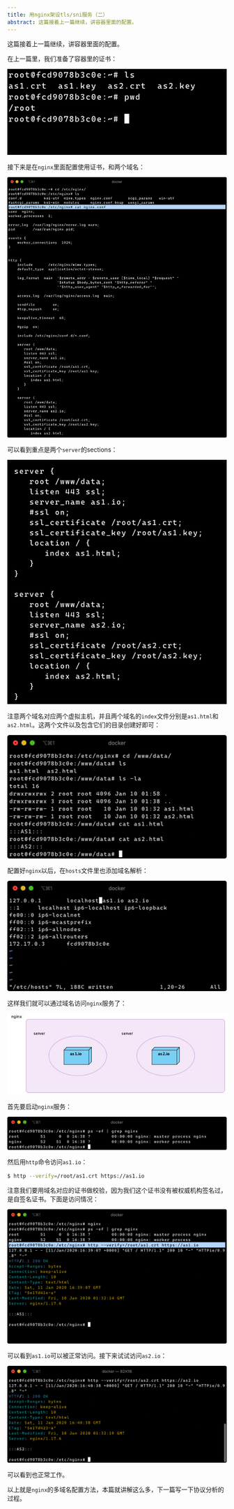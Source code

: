 ```yaml
---
title: 用nginx架设tls/sni服务（二）
abstract: 这篇接着上一篇继续，讲容器里面的配置。
---
```



这篇接着上一篇继续，讲容器里面的配置。

在上一篇里，我们准备了容器里的证书：

![](https://raw.githubusercontent.com/liweinan/blogpic2020_i/master/jan14/B7CFE00B-5C68-4097-AB65-3704005708D8.png)

接下来是在`nginx`里面配置使用证书，和两个域名：

![](https://raw.githubusercontent.com/liweinan/blogpic2020_i/master/jan14/E08C6317-E94B-4F8E-9707-9BE3220F92A9.png)

可以看到重点是两个`server`的sections：

![](https://raw.githubusercontent.com/liweinan/blogpic2020_i/master/jan14/092E0883-0F68-46D3-B253-C732C3037F9D.png)

注意两个域名对应两个虚拟主机，并且两个域名的`index`文件分别是`as1.html`和`as2.html`。这两个文件以及包含它们的目录创建好即可：

![](https://raw.githubusercontent.com/liweinan/blogpic2020_i/master/jan14/9D65A11C-6684-49B0-889B-C36FCF5540AC.png)

配置好`nginx`以后，在`hosts`文件里也添加域名解析：

![](https://raw.githubusercontent.com/liweinan/blogpic2020_i/master/jan14/CC5045BB-4231-4F30-9215-341CD0A2FE6D.png)

这样我们就可以通过域名访问`nginx`服务了：

![](https://raw.githubusercontent.com/liweinan/blogpic2020_i/master/jan14/Untitled.jpg)

首先要启动`nginx`服务：

![](https://raw.githubusercontent.com/liweinan/blogpic2020_i/master/jan14/09E488C1-AC15-4215-8AF3-D85C051C49F6.png)

然后用`http`命令访问`as1.io`：

```bash
$ http --verify=/root/as1.crt https://as1.io
```

注意我们要用域名对应的证书做校验，因为我们这个证书没有被权威机构签名过，是自签名证书。下面是访问情况：

![](https://raw.githubusercontent.com/liweinan/blogpic2020_i/master/jan14/AE3F5AA7-48BA-4809-9CE8-ED0242405D9F.png)

可以看到`as1.io`可以被正常访问。接下来试试访问`as2.io`：

![](https://raw.githubusercontent.com/liweinan/blogpic2020_i/master/jan14/AB2A394F-07B8-47C9-B0AC-39BBF7051FC6.png)

可以看到也正常工作。

以上就是`nginx`的多域名配置方法，本篇就讲解这么多，下一篇写一下协议分析的过程。


